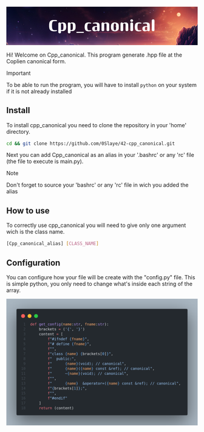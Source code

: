 ![Banner](assets/banner.png)

Hi! Welcome on Cpp_canonical. This program generate .hpp file at the Coplien canonical form.

> [!IMPORTANT]
> To be able to run the program, you will have to install `python` on your system if it is not already installed

## Install

To install cpp_canonical you need to clone the repository in your 'home' directory.

```bash
cd && git clone https://github.com/0Slaye/42-cpp_canonical.git
```
Next you can add Cpp_canonical as an alias in your '.bashrc' or any 'rc' file (the file to execute is main.py).

> [!NOTE]
> Don't forget to source your 'bashrc' or any 'rc' file in wich you added the alias

## How to use

To correctly use cpp_canonical you will need to give only one argument wich is the class name.

```bash
[Cpp_canonical_alias] [CLASS_NAME]
```

## Configuration

You can configure how your file will be create with the "config.py" file.
This is simple python, you only need to change what's inside each string of the array.

![Screenshot](assets/screenshot.png)
